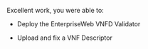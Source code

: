 Excellent work, you were able to:

- Deploy the EnterpriseWeb VNFD Validator

- Upload and fix a VNF Descriptor
